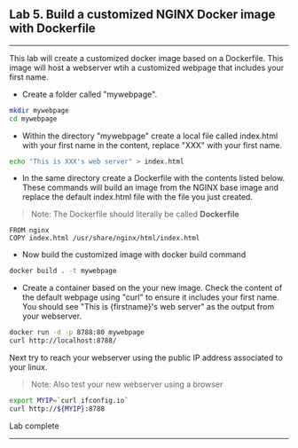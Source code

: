 ## Lab 5. Build a customized NGINX Docker image with Dockerfile
___
This lab will create a customized docker image based on a Dockerfile. This image will host a webserver wtih a customized webpage that includes your first name.

* Create a folder called "mywebpage".

```bash
mkdir mywebpage
cd mywebpage
```

* Within the directory "mywebpage" create a local file called index.html with your first name in the content, replace "XXX" with your first name.

```bash
echo "This is XXX's web server" > index.html
```

* In the same directory create a Dockerfile with the contents listed below.  These commands will build an image from the NGINX base image and replace the default index.html file with the file you just created.

>Note: The Dockerfile should literally be called **Dockerfile**

```
FROM nginx
COPY index.html /usr/share/nginx/html/index.html
```

* Now build the customized image with docker build command

```bash
docker build . -t mywebpage
```

* Create a container based on the your new image.  Check the content of the default webpage using "curl" to ensure it includes your first name.  You should see "This is {firstname}'s web server" as the output from your webserver.

```bash
docker run -d -p 8788:80 mywebpage
curl http://localhost:8788/
```
Next try to reach your webserver using the public IP address associated to your linux. 

>Note: Also test your new webserver using a browser

```bash
export MYIP=`curl ifconfig.io`
curl http://${MYIP}:8788
```

Lab complete
___


